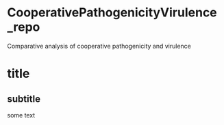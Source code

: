 # CooperativePathogenicityVirulence_repo
 Comparative analysis of cooperative pathogenicity and virulence
 
 # title
 
 ## subtitle
 
 some text

